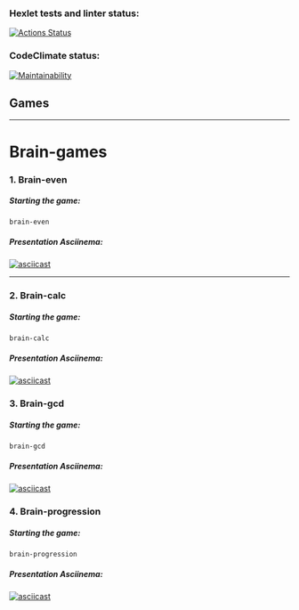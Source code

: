 ### Hexlet tests and linter status:
[![Actions Status](https://github.com/Sbelkos/frontend-project-44/workflows/hexlet-check/badge.svg)](https://github.com/Sbelkos/frontend-project-44/actions)

### CodeClimate status:
[![Maintainability](https://api.codeclimate.com/v1/badges/6d0a392932e78a296ca0/maintainability)](https://codeclimate.com/github/Sbelkos/frontend-project-44/maintainability)

## Games
***

# Brain-games

### 1. Brain-even

##### Starting the game:
``` brain-even ```

##### Presentation Asciinema:
[![asciicast](https://asciinema.org/a/554594.svg)](https://asciinema.org/a/554594)

***

### 2. Brain-calc

##### Starting the game:
``` brain-calc ```
##### Presentation Asciinema:
[![asciicast](https://asciinema.org/a/554590.svg)](https://asciinema.org/a/554590)

### 3. Brain-gcd

##### Starting the game:
``` brain-gcd ```
##### Presentation Asciinema:
[![asciicast](https://asciinema.org/a/554591.svg)](https://asciinema.org/a/554591)

### 4. Brain-progression

##### Starting the game:
``` brain-progression ```
##### Presentation Asciinema:
[![asciicast](https://asciinema.org/a/554638.svg)](https://asciinema.org/a/554638)
